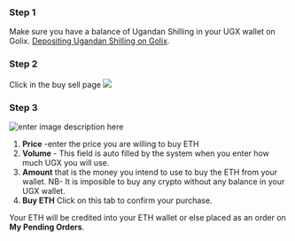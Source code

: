 
### Step 1 
Make sure you have a balance of Ugandan  Shilling  in your UGX wallet on Golix.
[Depositing Ugandan Shilling on Golix](/moving_funds/fiat/depositing_ugandan_shilling_ugx.md). 

### Step 2
Click in the buy sell page
![
](https://lh3.googleusercontent.com/04MUq_1Xi1ym-IHKOOy1c7ZrwmY1KGCxZT16OA_p9w80oVqCn0WdSCJZdx98zwVPFwwfDHEhj3QJ)

### Step 3
![enter image description here](https://lh3.googleusercontent.com/YJIwG6CHQFs75CpG7cz8II3RhK7Mv8n21B3YOOSG2avUCjk3GBz_Qpn136pMlRI5JvGnM2a-MDvf)
 1. **Price** -enter the price you are  willing to buy ETH
 2. **Volume** - This field is auto filled by the system when you enter how much UGX you will use. 
 3. **Amount** that is the money you intend to use to buy the  ETH from your wallet.
 NB- It is imposible to buy any crypto without any balance in your UGX wallet.
 4. **Buy ETH** Click on this tab to confirm your purchase.

Your ETH will be credited into your ETH wallet  or else placed as an order on **My Pending Orders**.
